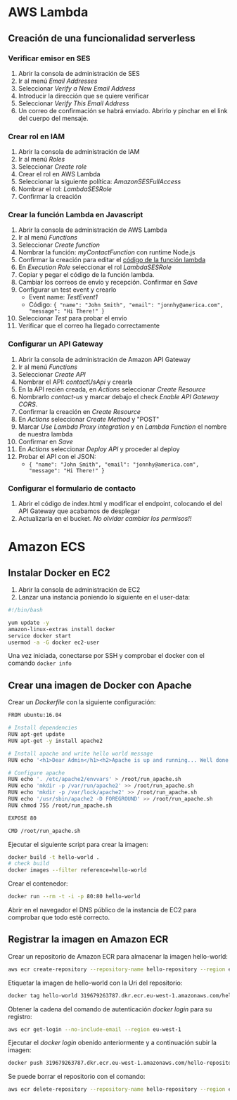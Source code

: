 # AWS Lambda

## Creación de una funcionalidad serverless

### Verificar emisor en SES

1. Abrir la consola de administración de SES
1. Ir al menú *Email Addresses*
1. Seleccionar *Verify a New Email Address*
1. Introducir la dirección que se quiere verificar
1. Seleccionar *Verify This Email Address*
1. Un correo de confirmación se habrá enviado. Abrirlo y pinchar en el link del cuerpo del mensaje.

### Crear rol en IAM

1. Abrir la consola de administración de IAM
1. Ir al menú *Roles*
1. Seleccionar *Create role*
1. Crear el rol en AWS Lambda
1. Seleccionar la siguiente política: *AmazonSESFullAccess*
1. Nombrar el rol: *LambdaSESRole*
1. Confirmar la creación

### Crear la función Lambda en Javascript

1. Abrir la consola de administración de AWS Lambda
1. Ir al menú *Functions*
1. Seleccionar *Create function*
1. Nombrar la función: *myContactFunction* con runtime Node.js
1. Confirmar la creación para editar el [código de la función lambda](https://github.com/vitongos/amazon-web-services-course/blob/master/scripts/email-lambda.js)
1. En *Execution Role* seleccionar el rol *LambdaSESRole*
1. Copiar y pegar el código de la función lambda. 
1. Cambiar los correos de envío y recepción. Confirmar en *Save*
1. Configurar un test event y crearlo
    * Event name: *TestEvent1*
    * Código: `{ "name": "John Smith", "email": "jonnhy@america.com", "message": "Hi There!" }`
1. Seleccionar *Test* para probar el envío
1. Verificar que el correo ha llegado correctamente

### Configurar un API Gateway

1. Abrir la consola de administración de Amazon API Gateway
1. Ir al menú *Functions*
1. Seleccionar *Create API*
1. Nombrar el API: *contactUsApi* y crearla
1. En la API recién creada, en *Actions* seleccionar *Create Resource*
1. Nombrarlo *contact-us* y marcar debajo el check *Enable API Gateway CORS*. 
1. Confirmar la creación en *Create Resource*
1. En *Actions* seleccionar *Create Method* y "POST"
1. Marcar *Use Lambda Proxy integration* y en *Lambda Function* el nombre de nuestra lambda
1. Confirmar en *Save*
1. En *Actions* seleccionar *Deploy API* y proceder al deploy
1. Probar el API con el JSON:
    * `{ "name": "John Smith", "email": "jonnhy@america.com", "message": "Hi There!" }`

### Configurar el formulario de contacto

1. Abrir el código de index.html y modificar el endpoint, colocando el del API Gateway que acabamos de desplegar
1. Actualizarla en el bucket. *No olvidar cambiar los permisos!!*

# Amazon ECS

## Instalar Docker en EC2

1. Abrir la consola de administración de EC2
1. Lanzar una instancia poniendo lo siguiente en el user-data:
```bash
#!/bin/bash

yum update -y
amazon-linux-extras install docker
service docker start
usermod -a -G docker ec2-user
```
Una vez iniciada, conectarse por SSH y comprobar el docker con el comando `docker info`

## Crear una imagen de Docker con Apache

Crear un *Dockerfile* con la siguiente configuración:

```bash
FROM ubuntu:16.04

# Install dependencies
RUN apt-get update
RUN apt-get -y install apache2

# Install apache and write hello world message
RUN echo '<h1>Dear Admin</h1><h2>Apache is up and running... Well done!</h2>' > /var/www/html/index.html

# Configure apache
RUN echo '. /etc/apache2/envvars' > /root/run_apache.sh
RUN echo 'mkdir -p /var/run/apache2' >> /root/run_apache.sh
RUN echo 'mkdir -p /var/lock/apache2' >> /root/run_apache.sh
RUN echo '/usr/sbin/apache2 -D FOREGROUND' >> /root/run_apache.sh
RUN chmod 755 /root/run_apache.sh

EXPOSE 80

CMD /root/run_apache.sh
```

Ejecutar el siguiente script para crear la imagen:

```bash
docker build -t hello-world .
# check build
docker images --filter reference=hello-world
```

Crear el contenedor:

```bash
docker run --rm -t -i -p 80:80 hello-world
```

Abrir en el navegador el DNS público de la instancia de EC2 para comprobar que todo esté correcto.

## Registrar la imagen en Amazon ECR

Crear un repositorio de Amazon ECR para almacenar la imagen hello-world:

```bash
aws ecr create-repository --repository-name hello-repository --region eu-west-1
```

Etiquetar la imagen de hello-world con la Uri del repositorio:

```bash
docker tag hello-world 319679263787.dkr.ecr.eu-west-1.amazonaws.com/hello-repository
```

Obtener la cadena del comando de autenticación *docker login* para su registro:

```bash
aws ecr get-login --no-include-email --region eu-west-1
```

Ejecutar el *docker login* obenido anteriormente y a continuación subir la imagen:

```bash
docker push 319679263787.dkr.ecr.eu-west-1.amazonaws.com/hello-repository
```

Se puede borrar el repositorio con el comando:

```bash
aws ecr delete-repository --repository-name hello-repository --region eu-west-1 --force
```
